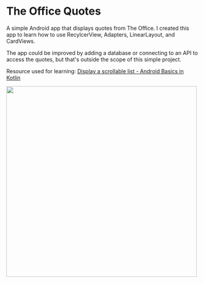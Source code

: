 # The Office Quotes

A simple Android app that displays quotes from The Office. I created this app to learn how to use RecylcerView, Adapters, LinearLayout, and CardViews.

The app could be improved by adding a database or connecting to an API to access the quotes, but that's outside the scope of this simple project. 

Resource used for learning: [Display a scrollable list - Android Basics in Kotlin](https://developer.android.com/courses/pathways/android-basics-kotlin-unit-2-pathway-3#codelab-https://developer.android.com/codelabs/basic-android-kotlin-training-display-list-cards)

<img src="https://user-images.githubusercontent.com/20629020/130488544-3660587d-afd1-4967-b668-f5ab7c400c90.png" height="500" >
